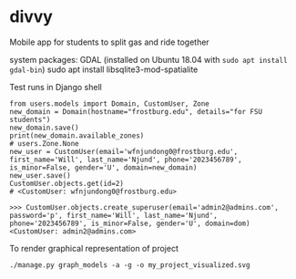 # divvy
Mobile app for students to split gas and ride together

system packages:
GDAL (installed on Ubuntu 18.04 with `sudo apt install gdal-bin`)
sudo apt install  libsqlite3-mod-spatialite


Test runs in Django shell
```
from users.models import Domain, CustomUser, Zone
new_domain = Domain(hostname="frostburg.edu", details="for FSU students")
new_domain.save()
print(new_domain.available_zones)
# users.Zone.None
new_user = CustomUser(email='wfnjundong0@frostburg.edu', first_name='Will', last_name='Njund', phone='2023456789', is_minor=False, gender='U', domain=new_domain)
new_user.save()
CustomUser.objects.get(id=2)
# <CustomUser: wfnjundong0@frostburg.edu>
```

```
>>> CustomUser.objects.create_superuser(email='admin2@admins.com', password='p', first_name='Will', last_name='Njund', phone='2023456789', is_minor=False, gender='U', domain=dom)
<CustomUser: admin2@admins.com>
```

To render graphical representation of project
```
./manage.py graph_models -a -g -o my_project_visualized.svg
```